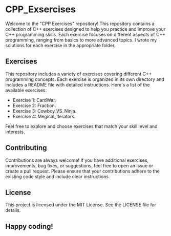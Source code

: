 # CPP_Exsercises

Welcome to the "CPP Exercises" repository! This repository contains a collection of C++ exercises designed to help you practice and improve your C++ programming skills. Each exercise focuses on different aspects of C++ programming, ranging from basics to more advanced topics.
 I wrote my solutions for each exercise in the appropriate folder.

## Exercises
This repository includes a variety of exercises covering different C++ programming concepts. Each exercise is organized in its own directory and includes a README file with detailed instructions. Here's a list of the available exercises:

- Exercise 1: CardWar.
- Exercise 2: Fraction.
- Exercise 3: Cowboy_VS_Ninja.
- Exercise 4: Megical_Iterators.

Feel free to explore and choose exercises that match your skill level and interests.

## Contributing
Contributions are always welcome! If you have additional exercises, improvements, bug fixes, or suggestions, feel free to open an issue or create a pull request. Please ensure that your contributions adhere to the existing code style and include clear instructions.

## License
This project is licensed under the MIT License. See the LICENSE file for details.

## Happy coding!


